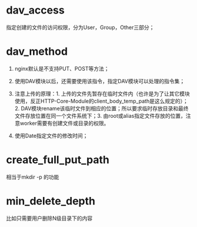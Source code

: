 # **dav\_access**

指定创建的文件的访问权限，分为User，Group，Other三部分；

# dav\_method

1. nginx默认是不支持PUT、POST等方法；

2. 使用DAV模块以后，还需要使用该指令，指定DAV模块可以处理的指令集；

3. 注意上传的原理：1. 上传的文件先暂存在临时文件内（也许是为了让其它模块使用，反正HTTP-Core-Module的client\_body\_temp\_path是这么规定的）；2. DAV模块rename该临时文件到相应的位置；所以要求临时存放目录和最终文件存放位置在同一个文件系统下；3. 由root或alias指定文件存放的位置，注意worker需要有创建文件或目录的权限。

4. 使用Date指定文件的修改时间；


# **create\_full\_put\_path**

相当于mkdir -p 的功能

# **min\_delete\_depth**

比如只需要用户删除N级目录下的内容

